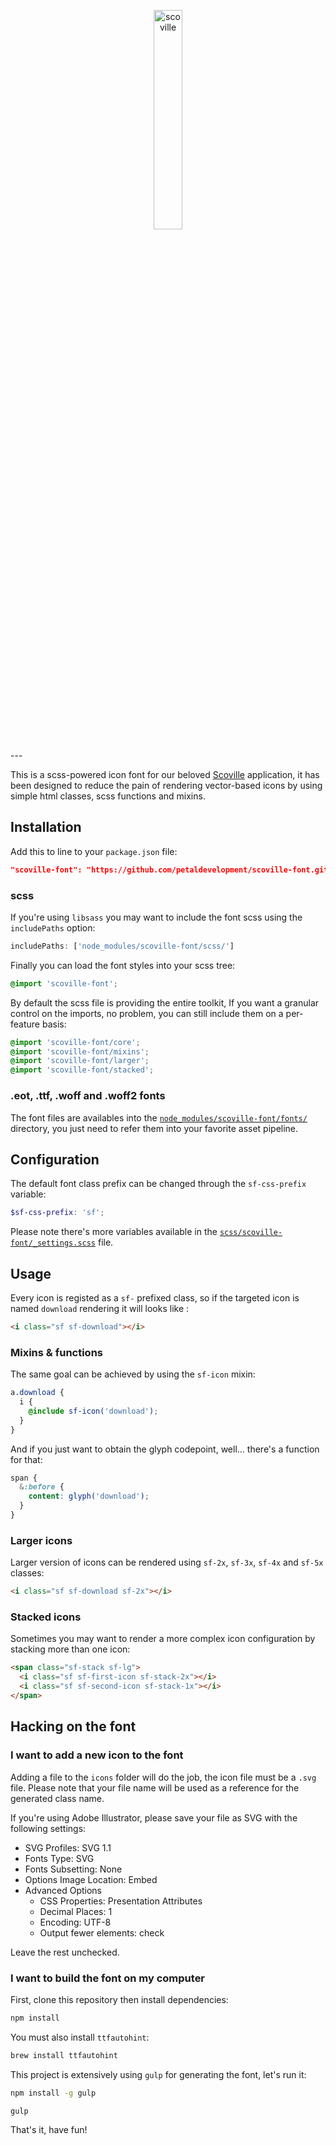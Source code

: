 <p align="center">
  <img height="30%" width="30%" src="http://i.imgur.com/qwuHMDB.png" alt="scoville"/>
</p>
---

This is a scss-powered icon font for our beloved [Scoville](https://petalmd.com) application, it has been designed to reduce the pain of rendering vector-based icons by using simple html classes, scss functions and mixins.

## Installation

Add this to line to your `package.json` file:

```json
"scoville-font": "https://github.com/petaldevelopment/scoville-font.git#master"
```

### scss

If you're using `libsass` you may want to include the font scss using the `includePaths` option:

```javascript
includePaths: ['node_modules/scoville-font/scss/']
```

Finally you can load the font styles into your scss tree:

```scss
@import 'scoville-font';
```

By default the scss file is providing the entire toolkit, If you want a granular control on the imports, no problem, you can still include them on a per-feature basis:

```scss
@import 'scoville-font/core';
@import 'scoville-font/mixins';
@import 'scoville-font/larger';
@import 'scoville-font/stacked';
```

### .eot, .ttf, .woff and .woff2 fonts

The font files are availables into the [`node_modules/scoville-font/fonts/`](https://github.com/petaldevelopment/scoville-font/tree/master/fonts) directory, you just need to refer them into your favorite asset pipeline.

## Configuration

The default font class prefix can be changed through the `sf-css-prefix` variable:

```scss
$sf-css-prefix: 'sf';
```
Please note there's more variables available in the [`scss/scoville-font/_settings.scss`](https://github.com/petaldevelopment/scoville-font/blob/master/scss/scoville-font/_settings.scss) file.


## Usage

Every icon is registed as a `sf-` prefixed class, so if the targeted icon is named `download` rendering it will looks like :

```html
<i class="sf sf-download"></i>
```
### Mixins & functions

The same goal can be achieved by using the `sf-icon` mixin:

```scss
a.download {
  i {
    @include sf-icon('download');
  }
}
```

And if you just want to obtain the glyph codepoint, well... there's a function for that:

```scss
span {
  &:before {
    content: glyph('download');
  }
}
```

### Larger icons

Larger version of icons can be rendered using `sf-2x`, `sf-3x`, `sf-4x` and `sf-5x` classes:

```html
<i class="sf sf-download sf-2x"></i>
```

### Stacked icons

Sometimes you may want to render a more complex icon configuration by stacking more than one icon:

```html
<span class="sf-stack sf-lg">
  <i class="sf sf-first-icon sf-stack-2x"></i>
  <i class="sf sf-second-icon sf-stack-1x"></i>
</span>
```

## Hacking on the font

### I want to add a new icon to the font

Adding a file to the `icons` folder will do the job, the icon file must be a `.svg` file.
Please note that your file name will be used as a reference for the generated class name.

If you're using Adobe Illustrator, please save your file as SVG with the following settings:

- SVG Profiles: SVG 1.1
- Fonts Type: SVG
- Fonts Subsetting: None
- Options Image Location: Embed
- Advanced Options
  - CSS Properties: Presentation Attributes
  - Decimal Places: 1
  - Encoding: UTF-8
  - Output fewer <tspan> elements: check

Leave the rest unchecked.

### I want to build the font on my computer

First, clone this repository then install dependencies:

```sh
npm install
```

You must also install `ttfautohint`:

```sh
brew install ttfautohint
```

This project is extensively using `gulp` for generating the font, let's run it:

```sh
npm install -g gulp
```

```sh
gulp
```

That's it, have fun!

